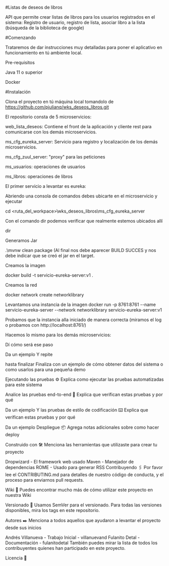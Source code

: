 #Listas de deseos de libros

API que permite crear listas de libros para los usuarios registrados en el sistema: Registro de usuario, registro de lista, asociar libro a la lista (búsqueda de la biblioteca de google)


#Comenzando 

Trataremos de dar instrucciones muy detalladas para poner el aplicativo en funcionamiento en tú ambiente local.


Pre-requisitos 

Java 11 o superior

Docker


#Instalación 

Clona el proyecto en tú máquina local tomandolo de https://github.com/pjulianq/wks_deseos_libros.git	

El repositorio consta de 5 microservicios:

web_lista_deseos: Contiene el front de la aplicación y cliente rest para comunicarse con los demás microservicios.

ms_cfg_eureka_server: Servicio para registro y localización de los demás microservicios.

ms_cfg_zuul_server: "proxy" para las peticiones

ms_usuarios: operaciones de usuarios

ms_libros: operaciones de libros

El primer servicio a levantar es eureka:

Abriendo una consola de comandos debes ubicarte en el microservicio y ejecutar

  cd <ruta_del_workpace>\wks_deseos_libros\ms_cfg_eureka_server
  
Con el comando dir podemos verificar que realmente estemos ubicados allí

  dir
  
Generamos Jar

  .\mvnw clean package (Al final nos debe aparecer BUILD SUCCES y nos debe indicar que se creó el jar en el target.
  
Creamos la imagen  

  docker build -t servicio-eureka-server:v1 .
  
Creamos la red 

  docker network create networklibrary
  
Levantamos una instancia de la imagen
  docker run -p 8761:8761 --name servicio-eureka-server --network networklibrary servicio-eureka-server:v1
  
Probamos que la instancia alla iniciado de manera correcta (miramos el log o probamos con http://localhost:8761/)  

Hacemos lo mismo para los demás microservicios:


  

Dí cómo será ese paso

Da un ejemplo
Y repite

hasta finalizar
Finaliza con un ejemplo de cómo obtener datos del sistema o como usarlos para una pequeña demo

Ejecutando las pruebas ⚙️
Explica como ejecutar las pruebas automatizadas para este sistema

Analice las pruebas end-to-end 🔩
Explica que verifican estas pruebas y por qué

Da un ejemplo
Y las pruebas de estilo de codificación ⌨️
Explica que verifican estas pruebas y por qué

Da un ejemplo
Despliegue 📦
Agrega notas adicionales sobre como hacer deploy

Construido con 🛠️
Menciona las herramientas que utilizaste para crear tu proyecto

Dropwizard - El framework web usado
Maven - Manejador de dependencias
ROME - Usado para generar RSS
Contribuyendo 🖇️
Por favor lee el CONTRIBUTING.md para detalles de nuestro código de conducta, y el proceso para enviarnos pull requests.

Wiki 📖
Puedes encontrar mucho más de cómo utilizar este proyecto en nuestra Wiki

Versionado 📌
Usamos SemVer para el versionado. Para todas las versiones disponibles, mira los tags en este repositorio.

Autores ✒️
Menciona a todos aquellos que ayudaron a levantar el proyecto desde sus inicios

Andrés Villanueva - Trabajo Inicial - villanuevand
Fulanito Detal - Documentación - fulanitodetal
También puedes mirar la lista de todos los contribuyentes quíenes han participado en este proyecto.

Licencia 📄
